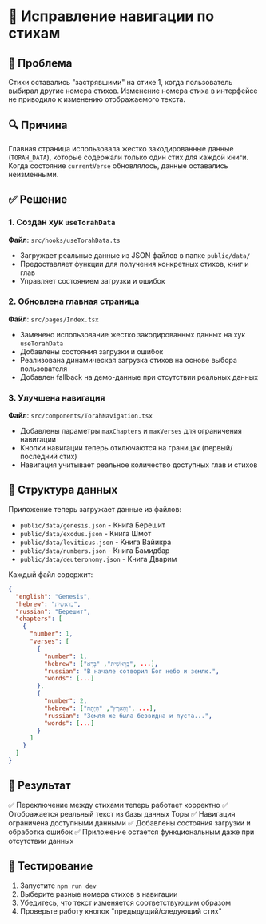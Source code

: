 # 🔧 Исправление навигации по стихам

## 🐛 Проблема
Стихи оставались "застрявшими" на стихе 1, когда пользователь выбирал другие номера стихов. Изменение номера стиха в интерфейсе не приводило к изменению отображаемого текста.

## 🔍 Причина
Главная страница использовала жестко закодированные данные (`TORAH_DATA`), которые содержали только один стих для каждой книги. Когда состояние `currentVerse` обновлялось, данные оставались неизменными.

## ✅ Решение

### 1. Создан хук `useTorahData`
**Файл**: `src/hooks/useTorahData.ts`
- Загружает реальные данные из JSON файлов в папке `public/data/`
- Предоставляет функции для получения конкретных стихов, книг и глав
- Управляет состоянием загрузки и ошибок

### 2. Обновлена главная страница
**Файл**: `src/pages/Index.tsx`
- Заменено использование жестко закодированных данных на хук `useTorahData`
- Добавлены состояния загрузки и ошибок
- Реализована динамическая загрузка стихов на основе выбора пользователя
- Добавлен fallback на демо-данные при отсутствии реальных данных

### 3. Улучшена навигация
**Файл**: `src/components/TorahNavigation.tsx`
- Добавлены параметры `maxChapters` и `maxVerses` для ограничения навигации
- Кнопки навигации теперь отключаются на границах (первый/последний стих)
- Навигация учитывает реальное количество доступных глав и стихов

## 📂 Структура данных
Приложение теперь загружает данные из файлов:
- `public/data/genesis.json` - Книга Берешит
- `public/data/exodus.json` - Книга Шмот  
- `public/data/leviticus.json` - Книга Вайикра
- `public/data/numbers.json` - Книга Бамидбар
- `public/data/deuteronomy.json` - Книга Дварим

Каждый файл содержит:
```json
{
  "english": "Genesis",
  "hebrew": "בראשית", 
  "russian": "Берешит",
  "chapters": [
    {
      "number": 1,
      "verses": [
        {
          "number": 1,
          "hebrew": ["בְּרֵאשִׁית", "בָּרָא", ...],
          "russian": "В начале сотворил Бог небо и землю.",
          "words": [...]
        },
        {
          "number": 2,
          "hebrew": ["וְהָאָרֶץ", "הָיְתָה", ...],
          "russian": "Земля же была безвидна и пуста...",
          "words": [...]
        }
      ]
    }
  ]
}
```

## 🎯 Результат
✅ Переключение между стихами теперь работает корректно
✅ Отображается реальный текст из базы данных Торы
✅ Навигация ограничена доступными данными
✅ Добавлены состояния загрузки и обработка ошибок
✅ Приложение остается функциональным даже при отсутствии данных

## 🚀 Тестирование
1. Запустите `npm run dev`
2. Выберите разные номера стихов в навигации
3. Убедитесь, что текст изменяется соответствующим образом
4. Проверьте работу кнопок "предыдущий/следующий стих"